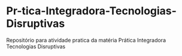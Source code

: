# Pr-tica-Integradora-Tecnologias-Disruptivas
Repositório para atividade pratica da matéria Prática Integradora Tecnologias Disruptivas
